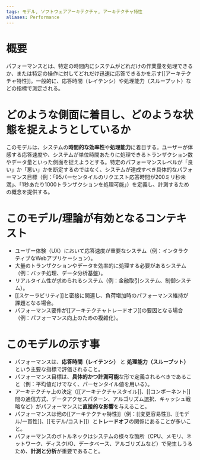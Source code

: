 ```yaml
---
tags: モデル, ソフトウェアアーキテクチャ, アーキテクチャ特性
aliases: Performance
---
```


# 概要
パフォーマンスとは、特定の時間内にシステムがどれだけの作業量を処理できるか、または特定の操作に対してどれだけ迅速に応答できるかを示す[[アーキテクチャ特性]]。一般的に、応答時間（レイテンシ）や処理能力（スループット）などの指標で測定される。

# どのような側面に着目し、どのような状態を捉えようとしているか
このモデルは、システムの**時間的な効率性**や**処理能力**に着目する。ユーザーが体感する応答速度や、システムが単位時間あたりに処理できるトランザクション数やデータ量といった側面を捉えようとする。特定のパフォーマンスレベルが「良い」か「悪い」かを断定するのではなく、システムが達成すべき具体的なパフォーマンス目標（例：「95パーセンタイルのリクエスト応答時間が200ミリ秒未満」、「1秒あたり1000トランザクションを処理可能」）を定義し、計測するための概念を提供する。

# このモデル/理論が有効となるコンテキスト
* ユーザー体験（UX）において応答速度が重要なシステム（例：インタラクティブなWebアプリケーション）。
* 大量のトランザクションやデータを効率的に処理する必要があるシステム（例：バッチ処理、データ分析基盤）。
* リアルタイム性が求められるシステム（例：金融取引システム、制御システム）。
* [[スケーラビリティ]]と密接に関連し、負荷増加時のパフォーマンス維持が課題となる場合。
* パフォーマンス要件が[[アーキテクチャトレードオフ]]の要因となる場合（例：パフォーマンス向上のための複雑化）。

# このモデルの示す事
* パフォーマンスは、**応答時間（レイテンシ）** と **処理能力（スループット）** という主要な指標で評価されること。
* パフォーマンス目標は、**具体的かつ計測可能**な形で定義されるべきであること（例：平均値だけでなく、パーセンタイル値を用いる）。
* アーキテクチャ上の決定（[[アーキテクチャスタイル]]、[[コンポーネント]]間の通信方式、データアクセスパターン、アルゴリズム選択、キャッシュ戦略など）がパフォーマンスに**直接的な影響**を与えること。
* パフォーマンスは他の[[アーキテクチャ特性]]（例：[[変更容易性]]、[[モデル/一貫性]]、[[モデル/コスト]]）と**トレードオフ**の関係にあることが多いこと。
* パフォーマンスのボトルネックはシステムの様々な箇所（CPU、メモリ、ネットワーク、ディスクI/O、データベース、アルゴリズムなど）で発生しうるため、**計測と分析**が重要であること。